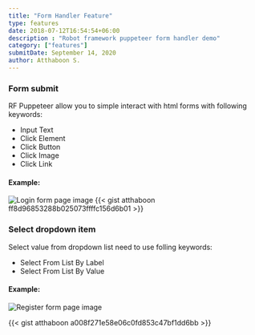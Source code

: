 ```yaml
---
title: "Form Handler Feature"
type: features
date: 2018-07-12T16:54:54+06:00
description : "Robot framework puppeteer form handler demo"
category: ["features"]
submitDate: September 14, 2020
author: Atthaboon S.
---
```

### Form submit
RF Puppeteer allow you to simple interact with html forms with following keywords:
- Input Text
- Click Element
- Click Button
- Click Image
- Click Link

#### Example: 
![Login form page image](/images/features/form-handler-feature/login-form.jpg)
{{< gist atthaboon ff8d96853288b025073ffffc156d6b01 >}}


### Select dropdown item
Select value from dropdown list need to use folling keywords:
- Select From List By Label
- Select From List By Value

#### Example: 
![Register form page image](/images/features/form-handler-feature/register-form.jpg)

{{< gist atthaboon a008f271e58e06c0fd853c47bf1dd6bb >}}

